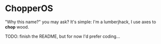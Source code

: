 # ChopperOS

"Why this name?" you may ask? It's simple: I'm a lumberjhack, I use axes to
**chop** wood.

TODO: finish the README, but for now I'd prefer coding...
